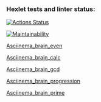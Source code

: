 ### Hexlet tests and linter status:
[![Actions Status](https://github.com/MiroslavFuzeev/python-project-49/workflows/hexlet-check/badge.svg)](https://github.com/MiroslavFuzeev/python-project-49/actions)

[![Maintainability](https://api.codeclimate.com/v1/badges/7b7be59841192f8d8bec/maintainability)](https://codeclimate.com/github/MiroslavFuzeev/python-project-49/maintainability)

[Asciinema_brain_even](https://asciinema.org/a/5bTU5bZmuf8fbYlyqktx9emoN)

[Asciinema_brain_calc](https://asciinema.org/a/HiMZtYnkrRm8oXNOh2TgzFI01)

[Asciinema_brain_gcd](https://asciinema.org/a/BwTjZXknkf92Em4eSNBYNWn03)

[Asciinema_brain_progression](https://asciinema.org/a/JEuKpNMzCbXY2kJFlkc3xgOCy)

[Asciinema_brain_prime](https://asciinema.org/a/i1BBQtweLZ71e46HZM6vmtmkS)